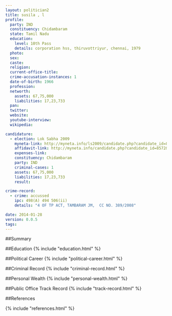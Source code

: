 ```yaml
---
layout: politician2
title: susila , l
profile: 
  party: IND
  constituency: Chidambaram
  state: Tamil Nadu
  education: 
    level: 10th Pass
    details: corporation hss, thiruvottriyur, chennai, 1979
  photo: 
  sex: 
  caste: 
  religion: 
  current-office-title: 
  crime-accusation-instances: 1
  date-of-birth: 1966
  profession: 
  networth: 
    assets: 67,75,000
    liabilities: 17,23,733
  pan: 
  twitter: 
  website: 
  youtube-interview: 
  wikipedia: 

candidature: 
  - election: Lok Sabha 2009
    myneta-link: http://myneta.info/ls2009/candidate.php?candidate_id=8572
    affidavit-link: http://myneta.info/candidate.php?candidate_id=8572&scan=original
    expenses-link: 
    constituency: Chidambaram 
    party: IND
    criminal-cases: 1
    assets: 67,75,000
    liabilities: 17,23,733
    result:  

crime-record: 
  - crime: accussed
    ipc: 498(A) 494 506(ii)
    details: "4 OF TP ACT, TAMBARAM JM,  CC NO. 389/2008" 

date: 2014-01-28
version: 0.0.5
tags: 
---
```

##Summary


##Education
{% include "education.html" %}


##Political Career
{% include "political-career.html" %}


##Criminal Record
{% include "criminal-record.html" %}


##Personal Wealth
{% include "personal-wealth.html" %}


##Public Office Track Record
{% include "track-record.html" %}


##References


{% include "references.html" %}